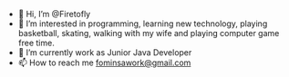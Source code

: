 - 👋 Hi, I’m @Firetofly
- 👀 I’m interested in  programming, learning new technology, playing basketball, skating, walking with my wife and playing computer game free time.
- 🌱 I’m currently work as Junior Java Developer
- 📫 How to reach me fominsawork@gmail.com


